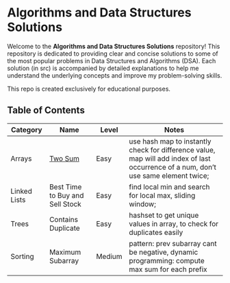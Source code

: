 # Algorithms and Data Structures Solutions

Welcome to the **Algorithms and Data Structures Solutions** repository! This repository is dedicated to providing clear and concise solutions to some of the most popular problems in Data Structures and Algorithms (DSA). Each solution (in src) is accompanied by detailed explanations to help me understand the underlying concepts and improve my problem-solving skills. 

This repo is created exclusively for educational purposes. 

## Table of Contents

| Category      | Name                  | Level                         | Notes                 |
|---------------|-----------------------|------------------------------|-----------------------|
| Arrays        | [Two Sum](https://leetcode.com/problems/two-sum/)               |     Easy          | use hash map to instantly check for difference value, map will add index of last occurrence of a num, don’t use same element twice;  |
| Linked Lists  | Best Time to Buy and Sell Stock   |  Easy | find local min and search for local max, sliding window;               |
| Trees         | Contains Duplicate    |       Easy        | hashset to get unique values in array, to check for duplicates easily |
| Sorting       | Maximum Subarray      |      Medium         | pattern: prev subarray cant be negative, dynamic programming: compute max sum for each prefix           |